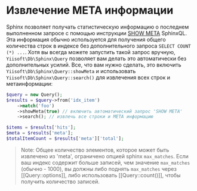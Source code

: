 Извлечение META информации
===============================

Sphinx позволяет получать статистическую информацию о последнем выполненном запросе с помощью инструкции [SHOW META](https://sphinxsearch.com/docs/current.html#sphinxql-show-meta) SphinxQL.
Эта информация обычно используется для получения общего количества строк в индексе без дополнительного запроса `SELECT COUNT (*) ...`.
Хотя вы всегда можете запустить такой запрос вручную, `Yiisoft\Db\Sphinx\Query` позволяет вам делать это автоматически без дополнительных усилий.
Все, что вам нужно сделать, это включить `Yiisoft\Db\Sphinx\Query::showMeta` и использовать `Yiisoft\Db\Sphinx\Query::search()` для извлечения всех строк и метаинформации:

```php
$query = new Query();
$results = $query->from('idx_item')
    ->match('foo')
    ->showMeta(true) // включить автоматический запрос 'SHOW META'
    ->search(); // извлечь все строки и META информацию

$items = $results['hits'];
$meta = $results['meta'];
$totalItemCount = $results['meta']['total'];
```

> Note: Общее количество элементов, которое может быть извлечено из 'meta', ограничено опцией sphinx `max_matches`. Если ваш индекс содержит больше записей, чем значение `max_matches` (обычно - 1000), вы должны либо поднять `max_matches` через [[Query::options]], либо использовать [[Query::count()]], чтобы получить количество записей.
